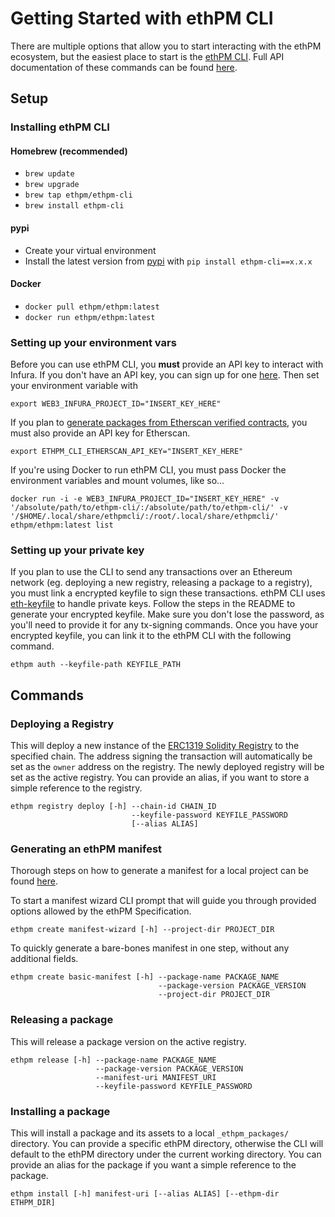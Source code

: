 # Getting Started with ethPM CLI

There are multiple options that allow you to start interacting with the ethPM ecosystem, but the easiest place to start is the [ethPM CLI](https://ethpm-cli.readthedocs.io/en/latest/). Full API documentation of these commands can be found [here](https://ethpm-cli.readthedocs.io/en/latest/commands.html).

## Setup

### Installing ethPM CLI

#### Homebrew \(recommended\)

* `brew update`
* `brew upgrade`
* `brew tap ethpm/ethpm-cli`
* `brew install ethpm-cli`

#### pypi

* Create your virtual environment
* Install the latest version from [pypi](https://pypi.org/project/ethpm-cli/) with `pip install ethpm-cli==x.x.x`

#### Docker

* `docker pull ethpm/ethpm:latest`
* `docker run ethpm/ethpm:latest`

### Setting up your environment vars

Before you can use ethPM CLI, you **must** provide an API key to interact with Infura. If you don't have an API key, you can sign up for one [here](https://infura.io). Then set your environment variable with 

```text
export WEB3_INFURA_PROJECT_ID="INSERT_KEY_HERE"
```

If you plan to [generate packages from Etherscan verified contracts](ethpm-and-etherscan-verified-contracts.md), you must also provide an API key for Etherscan.

```text
export ETHPM_CLI_ETHERSCAN_API_KEY="INSERT_KEY_HERE"
```

If you're using Docker to run ethPM CLI, you must pass Docker the environment variables and mount volumes, like so...

```text
docker run -i -e WEB3_INFURA_PROJECT_ID="INSERT_KEY_HERE" -v '/absolute/path/to/ethpm-cli/:/absolute/path/to/ethpm-cli/' -v '/$HOME/.local/share/ethpmcli/:/root/.local/share/ethpmcli/' ethpm/ethpm:latest list
```

### Setting up your private key

If you plan to use the CLI to send any transactions over an Ethereum network \(eg. deploying a new registry, releasing a package to a registry\), you must link a encrypted keyfile to sign these transactions. ethPM CLI uses [eth-keyfile](https://github.com/ethereum/eth-keyfile) to handle private keys. Follow the steps in the README to generate your encrypted keyfile. Make sure you don't lose the password, as you'll need to provide it for any tx-signing commands. Once you have your encrypted keyfile, you can link it to the ethPM CLI with the following command.

```text
ethpm auth --keyfile-path KEYFILE_PATH
```

## Commands

### Deploying a Registry

This will deploy a new instance of the [ERC1319 Solidity Registry](https://github.com/ethpm/solidity-registry) to the specified chain. The address signing the transaction will automatically be set as the `owner` address on the registry. The newly deployed registry will be set as the active registry. You can provide an alias, if you want to store a simple reference to the registry.

```text
ethpm registry deploy [-h] --chain-id CHAIN_ID 
                           --keyfile-password KEYFILE_PASSWORD 
                           [--alias ALIAS] 
```

### Generating an ethPM manifest

Thorough steps on how to generate a manifest for a local project can be found [here](https://ethpm-cli.readthedocs.io/en/latest/create.html).

To start a manifest wizard CLI prompt that will guide you through provided options allowed by the ethPM Specification.

```text
ethpm create manifest-wizard [-h] --project-dir PROJECT_DIR
```

To quickly generate a bare-bones manifest in one step, without any additional fields.

```text
ethpm create basic-manifest [-h] --package-name PACKAGE_NAME
                                 --package-version PACKAGE_VERSION
                                 --project-dir PROJECT_DIR
```

### Releasing a package

This will release a package version on the active registry.

```text
ethpm release [-h] --package-name PACKAGE_NAME
                   --package-version PACKAGE_VERSION
                   --manifest-uri MANIFEST_URI
                   --keyfile-password KEYFILE_PASSWORD
```

### Installing a package

This will install a package and its assets to a local `_ethpm_packages/` directory. You can provide a specific ethPM directory, otherwise the CLI will default to the ethPM directory under the current working directory. You can provide an alias for the package if you want a simple reference to the package.

```text
ethpm install [-h] manifest-uri [--alias ALIAS] [--ethpm-dir ETHPM_DIR]
```



